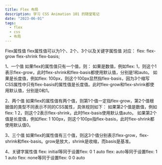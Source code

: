 ```yaml
---
title: Flex 布局
description: 学习 CSS Animation 101 的随堂笔记
date: "2023-06-01"
tags:
  - flex
  - css
  - 布局
---
```



Flex属性值
flex属性值可以为1个、2个、3个以及关键字属性值
对应：
flex: flex-grow flex-shrink flex-basis;

1、一个值
如果flex的属性值只有一个值，则： 如果是数值，例如flex: 1，则这个1表示flex-grow，此时flex-shrink和flex-basis都使用默认值，分别是1和auto。 如果是长度值，例如flex: 100px，则这个100px显然指flex-basis，因为3个缩写CSS属性中只有flex-basis的属性值是长度值。此时flex-grow和flex-shrink都使用默认值，分别是0和1。

2、两个值
如果flex的属性值有两个值，则第1个值一定指flex-grow，第2个值根据值的类型不同表示不同的CSS属性，具体规则如下： 如果第2个值是数值，例如flex: 1 2，则这个2表示flex-shrink，此时flex-basis使用默认值auto。 如果第2个值是长度值，例如flex: 1 100px，则这个100px指flex-basis，此时flex-shrink都使用默认值0。

3、三个值
如果flex的属性值有三个值，则这3个值分别表示flex-grow，flex-shrink和flex-basis。grow是放大，shrink是收缩，而basis是基准。

4、关键字属性值
flex: initial等同于设置flex: 0 1 auto
flex: auto等同于设置flex: 1 1 auto
flex: none等同于设置flex: 0 0 auto